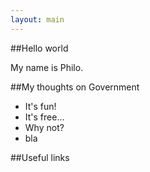```yaml
---
layout: main
---
```

##Hello world

My name is Philo.

##My thoughts on Government

* It's fun!
* It's free...
* Why not?
* bla

##Useful links

